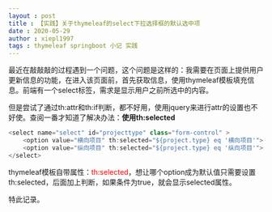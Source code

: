 ```yaml
---
layout : post
title : 【实践】关于thymeleaf的select下拉选择框的默认选中项
date : 2020-05-29
author : xiepl1997
tags : thymeleaf springboot 小记 实践
---
```


最近在敲敲敲的过程遇到一个问题，这个问题是这样的：我需要在页面上提供用户更新信息的功能，在进入该页面前，首先获取信息，使用thymeleaf模板填充信息。前端有一个select标签，需求是显示用户之前所选中的内容。  

但是尝试了通过th:attr和th:if判断，都不好用，使用jquery来进行attr的设置也不好使。查阅一番才知道了解决办法：**使用th:selected**  

```java
<select name="select" id="projecttype" class="form-control" >
	<option value="横向项目" th:selected="${project.type} eq '横向项目'">横向项目</option>
	<option value="纵向项目" th:selected="${project.type} eq '纵向项目'">纵向项目</option>
</select>
```

thymeleaf模板自带属性：<font color=red>th:selected</font>，想让哪个option成为默认值只需要设置th:selected，后面加上判断，如果条件为true，就会显示selected属性。  

特此记录。